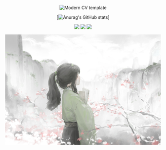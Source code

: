 <div id="title" align=center>

![Modern CV template][github-sub-title:img]

[![Anurag's GitHub stats](https://github-readme-stats.vercel.app/api?username=Cheat199&show_icons=true&theme=tokyonight)]

![](https://img.shields.io/badge/喜欢-折腾-yellow) 
![](https://img.shields.io/badge/性格-开朗-red) 
![](https://img.shields.io/badge/爱好-二次元-red)

</div>

![头像](image/头像.jpg)


[github-sub-title:img]: https://readme-typing-svg.herokuapp.com?font=Segoe+Script&center=true&lines=Cheat199
